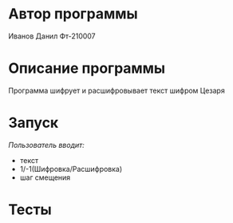 # Автор программы
Иванов Данил Фт-210007
# Описание программы
Программа шифрует и расшифровывает текст шифром Цезаря
# Запуск
*Пользователь вводит:* 
- текст
- 1/-1(Шифровка/Расшифровка)
- шаг смещения
# Тесты
